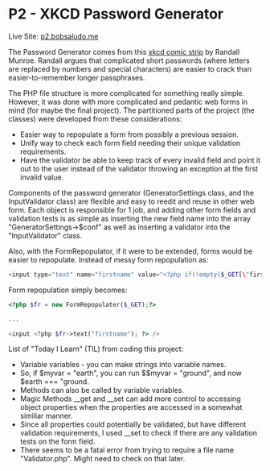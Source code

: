 # P2 - XKCD Password Generator

Live Site: [p2.bobsaludo.me](http://p2.bobsaludo.me)


<!-- [Video Demo]() -->

The Password Generator comes from this [xkcd comic strip](http://xkcd.com/936/) by Randall Munroe. Randall argues that complicated short passwords (where letters are replaced by numbers and special characters) are easier to crack than easier-to-remember longer passphrases.

The PHP file structure is more complicated for something really simple. However, it was done with more complicated and pedantic web forms in mind (for maybe the final project). The partitioned parts of the project (the classes) were developed from these considerations:

* Easier way to repopulate a form from possibly a previous session.
* Unify way to check each form field needing their unique validation requirements.
* Have the validator be able to keep track of every invalid field and point it out to the user instead of the validator throwing an exception at the first invalid value.

Components of the password generator (GeneratorSettings class, and the InputValidator class) are flexible and easy to reedit and reuse in other web form. Each object is responsible for 1 job, and adding other form fields and validation tests is as simple as inserting the new field name into the array "GeneratorSettings->$conf" as well as inserting a validator into the "InputValidator" class.

Also, with the FormRepopulator, if it were to be extended, forms would be easier to repopulate. Instead of messy form repopulation as:

```php
<input type="text" name="firstname" value="<?php if(!empty($_GET[\"firstname\"])) echo $_GET[\"firstname\"];" ?> />
```

Form repopulation simply becomes:

```php
<?php $fr = new FormRepopulater($_GET);?>

...

<input <?php $fr->text("firstname"); ?> />
```

List of "Today I Learn" (TIL) from coding this project:
* Variable variables - you can make strings into variable names.
 * So, if $myvar = "earth", you can run $$myvar = "ground", and now $earth === "ground.
* Methods can also be called by variable variables.
* Magic Methods __get and __set can add more control to accessing object properties when the properties are accessed in a somewhat similiar manner.
 * Since all properties could potentially be validated, but have different validation requirements, I used __set to check if there are any validation tests on the form field.
* There seems to be a fatal error from trying to require a file name "Validator.php". Might need to check on that later.

<!-- Dependencies
http://www.layoutit.com/ using Bootstrap
jQuery
AJAX

Not use stop words
last 900 Spanish words - http://www.101languages.net/spanish/most-common-spanish-words/
replaced the spanish accents with english typable

words = [];
$("tbody .column-2").each(function(i, elem){  
    words.push(elem.innerHTML);
});
words
 -->